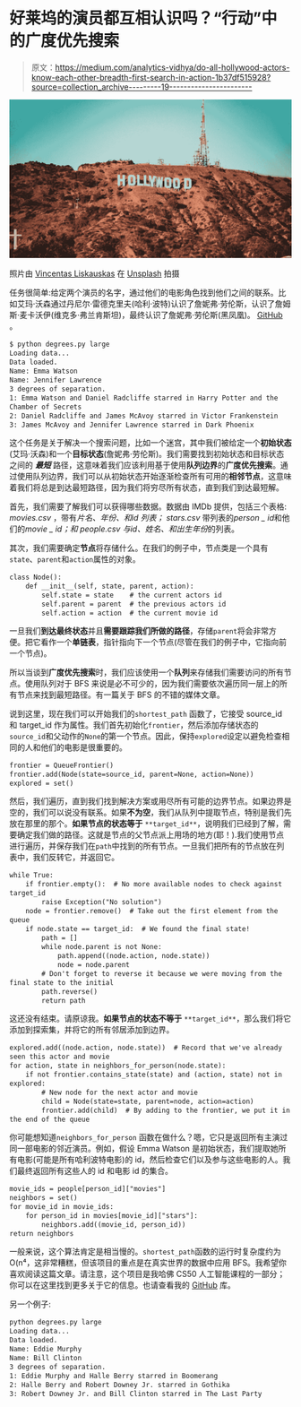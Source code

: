# 好莱坞的演员都互相认识吗？“行动”中的广度优先搜索

> 原文：<https://medium.com/analytics-vidhya/do-all-hollywood-actors-know-each-other-breadth-first-search-in-action-1b37df515928?source=collection_archive---------19----------------------->

![](img/c016b3de4ce390b4b044091b57956f3e.png)

照片由 [Vincentas Liskauskas](https://unsplash.com/@vincentas_) 在 [Unsplash](https://unsplash.com/photos/ErMkvcFla74) 拍摄

任务很简单:给定两个演员的名字，通过他们的电影角色找到他们之间的联系。比如艾玛·沃森通过丹尼尔·雷德克里夫(哈利·波特)认识了詹妮弗·劳伦斯，认识了詹姆斯·麦卡沃伊(维克多·弗兰肯斯坦)，最终认识了詹妮弗·劳伦斯(黑凤凰)。 [GitHub](https://github.com/dtemir/harvard-CS50AI) 。

```
$ python degrees.py large
Loading data...
Data loaded.
Name: Emma Watson
Name: Jennifer Lawrence
3 degrees of separation.
1: Emma Watson and Daniel Radcliffe starred in Harry Potter and the Chamber of Secrets
2: Daniel Radcliffe and James McAvoy starred in Victor Frankenstein
3: James McAvoy and Jennifer Lawrence starred in Dark Phoenix
```

这个任务是关于解决一个搜索问题，比如一个迷宫，其中我们被给定一个**初始状态**(艾玛·沃森)和一个**目标状态**(詹妮弗·劳伦斯)。我们需要找到初始状态和目标状态之间的 ***最短*** 路径，这意味着我们应该利用基于使用**队列边界**的**广度优先搜索**。通过使用队列边界，我们可以从初始状态开始逐渐检查所有可用的**相邻节点**，这意味着我们将总是到达最短路径，因为我们将穷尽所有状态，直到我们到达最短解。

首先，我们需要了解我们可以获得哪些数据。数据由 IMDb 提供，包括三个表格: *movies.csv* ，带有*片名、年份、*和*id 列表；* *stars.csv* 带列表的*person _ id*和他们的*movie _ id；*和 *people.csv* 与*id、姓名、*和*出生年份*的列表。

其次，我们需要确定**节点**将存储什么。在我们的例子中，节点类是一个具有`state`、`parent`和`action`属性的对象。

```
class Node():
    def __init__(self, state, parent, action):
        self.state = state    # the current actors id
        self.parent = parent  # the previous actors id
        self.action = action  # the current movie id
```

一旦我们**到达最终状态**并且**需要跟踪我们所做的路径**，存储`parent`将会非常方便。把它看作一个**单链表**，指针指向下一个节点(尽管在我们的例子中，它指向前一个节点)。

所以当谈到**广度优先搜索**时，我们应该使用一个**队列**来存储我们需要访问的所有节点。使用队列对于 BFS 来说是必不可少的，因为我们需要依次遍历同一层上的所有节点来找到最短路径。有一篇关于 BFS 的不错的媒体文章。

说到这里，现在我们可以开始我们的`shortest_path` 函数了，它接受 source_id 和 target_id 作为属性。我们首先初始化`frontier`，然后添加存储状态的`source_id`和父动作的`None`的第一个节点。因此，保持`explored`设定以避免检查相同的人和他们的电影是很重要的。

```
frontier = QueueFrontier()
frontier.add(Node(state=source_id, parent=None, action=None))
explored = set()
```

然后，我们遍历，直到我们找到解决方案或用尽所有可能的边界节点。如果边界是空的，我们可以说没有联系。如果**不为空**，我们从队列中提取节点，特别是我们先放在那里的那个。**如果节点的状态等于** `**target_id**`，说明我们已经到了解，需要确定我们做的路径。这就是节点的父节点派上用场的地方(耶！).我们使用节点进行遍历，并保存我们在`path`中找到的所有节点。一旦我们把所有的节点放在列表中，我们反转它，并返回它。

```
while True:
    if frontier.empty():  # No more available nodes to check against target_id
        raise Exception("No solution")
    node = frontier.remove()  # Take out the first element from the queue
    if node.state == target_id:  # We found the final state!
        path = []
        while node.parent is not None:
            path.append((node.action, node.state))
            node = node.parent
        # Don't forget to reverse it because we were moving from the final state to the initial
        path.reverse()
        return path
```

这还没有结束。请原谅我。**如果节点的状态不等于** `**target_id**`，那么我们将它添加到探索集，并将它的所有邻居添加到边界。

```
explored.add((node.action, node.state))  # Record that we've already seen this actor and movie
for action, state in neighbors_for_person(node.state):
    if not frontier.contains_state(state) and (action, state) not in explored:
        # New node for the next actor and movie
        child = Node(state=state, parent=node, action=action)
        frontier.add(child)  # By adding to the frontier, we put it in the end of the queue
```

你可能想知道`neighbors_for_person` 函数在做什么？嗯，它只是返回所有主演过同一部电影的邻近演员。例如，假设 Emma Watson 是初始状态，我们提取她所有电影(可能是所有哈利波特电影)的 id，然后检查它们以及参与这些电影的人。我们最终返回所有这些人的 id 和电影 id 的集合。

```
movie_ids = people[person_id]["movies"]
neighbors = set()
for movie_id in movie_ids:
    for person_id in movies[movie_id]["stars"]:
        neighbors.add((movie_id, person_id))
return neighbors
```

一般来说，这个算法肯定是相当慢的。`shortest_path`函数的运行时复杂度约为 O(n⁴，这非常糟糕，但该项目的重点是在真实世界的数据中应用 BFS。我希望你喜欢阅读这篇文章。请注意，这个项目是我哈佛 CS50 人工智能课程的一部分；你可以在这里找到更多关于它的信息。也请查看我的 [GitHub](https://github.com/dtemir/harvard-CS50AI) 库。

另一个例子:

```
python degrees.py large
Loading data...
Data loaded.
Name: Eddie Murphy
Name: Bill Clinton
3 degrees of separation.
1: Eddie Murphy and Halle Berry starred in Boomerang
2: Halle Berry and Robert Downey Jr. starred in Gothika
3: Robert Downey Jr. and Bill Clinton starred in The Last Party
```